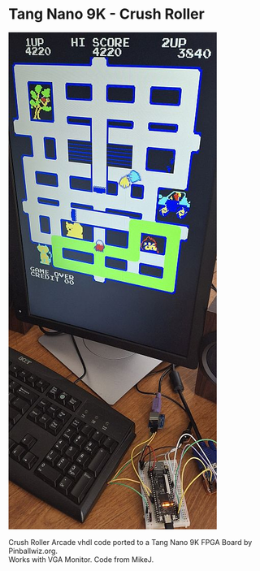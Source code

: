 # Tang Nano 9K - Crush Roller
![Model](TN9K-CrushRoller.jpg)

Crush Roller Arcade vhdl code ported to a Tang Nano 9K FPGA Board by Pinballwiz.org.  
Works with VGA Monitor. Code from MikeJ.
